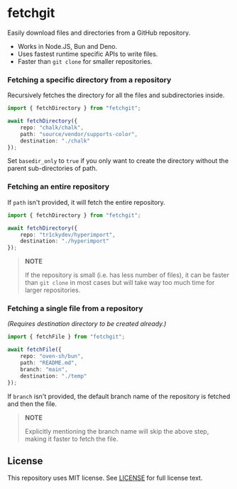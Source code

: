 # fetchgit
Easily download files and directories from a GitHub repository.

- Works in Node.JS, Bun and Deno.
- Uses fastest runtime specific APIs to write files.
- Faster than `git clone` for smaller repositories.



### Fetching a specific directory from a repository

Recursively fetches the directory for all the files and subdirectories inside.

```ts
import { fetchDirectory } from "fetchgit";

await fetchDirectory({
    repo: "chalk/chalk",
    path: "source/vendor/supports-color",
    destination: "./chalk"
});
```

Set `basedir_only` to `true` if you only want to create the directory without the parent sub-directories of path.



### Fetching an entire repository

If `path` isn't provided, it will fetch the entire repository.

```ts
import { fetchDirectory } from "fetchgit";

await fetchDirectory({
    repo: "tr1ckydev/hyperimport",
    destination: "./hyperimport"
});
```

> **NOTE**
>
> If the repository is small (i.e. has less number of files), it can be faster than `git clone` in most cases but will take way too much time for larger repositories.



### Fetching a single file from a repository

*(Requires destination directory to be created already.)*

```ts
import { fetchFile } from "fetchgit";

await fetchFile({
    repo: "oven-sh/bun",
    path: "README.md",
    branch: "main",
    destination: "./temp"
});
```

If `branch` isn't provided, the default branch name of the repository is fetched and then the file.

> **NOTE**
>
> Explicitly mentioning the branch name will skip the above step, making it faster to fetch the file.



## License

This repository uses MIT license. See [LICENSE](https://github.com/tr1ckydev/fetchgit/blob/main/LICENSE) for full license text.
